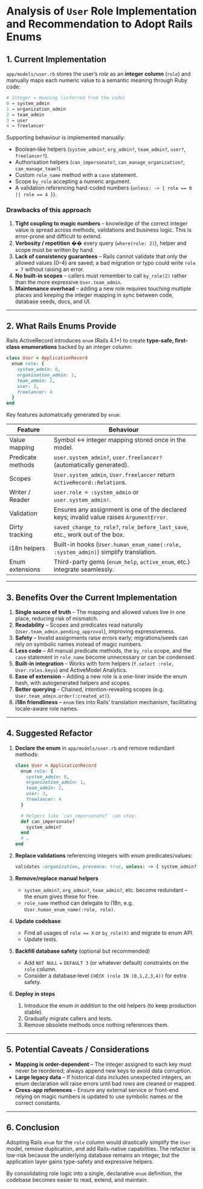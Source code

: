 # Analysis of `User` Role Implementation and Recommendation to Adopt Rails Enums

## 1. Current Implementation

`app/models/user.rb` stores the user’s *role* as an **integer column** (`role`) and manually maps each numeric value to a semantic meaning through Ruby code:

```ruby
# Integer ↔ meaning (inferred from the code)
0 → system_admin
1 → organization_admin
2 → team_admin
3 → user
4 → freelancer
```

Supporting behaviour is implemented manually:

* Boolean‐like helpers (`system_admin?`, `org_admin?`, `team_admin?`, `user?`, `freelancer?`).
* Authorisation helpers (`can_impersonate?`, `can_manage_organization?`, `can_manage_team?`).
* Custom `role_name` method with a `case` statement.
* Scope `by_role` accepting a numeric argument.
* A validation referencing hard-coded numbers (`unless: -> { role == 0 || role == 4 }`).

### Drawbacks of this approach

1. **Tight coupling to magic numbers** – knowledge of the correct integer value is spread across methods, validations and business logic. This is error-prone and difficult to extend.
2. **Verbosity / repetition** �� every query (`where(role: 2)`), helper and scope must be written by hand.
3. **Lack of consistency guarantees** – Rails cannot validate that only the allowed values (0–4) are saved; a bad migration or typo could write `role = 7` without raising an error.
4. **No built-in scopes** – callers must remember to call `by_role(2)` rather than the more expressive `User.team_admin`.
5. **Maintenance overhead** – adding a new role requires touching multiple places and keeping the integer mapping in sync between code, database seeds, docs, and UI.

---

## 2. What Rails Enums Provide

Rails ActiveRecord introduces `enum` (Rails 4.1+) to create **type-safe, first-class enumerations** backed by an integer column:

```ruby
class User < ApplicationRecord
  enum role: {
    system_admin: 0,
    organization_admin: 1,
    team_admin: 2,
    user: 3,
    freelancer: 4
  }
end
```

Key features automatically generated by `enum`:

| Feature | Behaviour |
|---------|-----------|
| Value mapping | Symbol ↔ integer mapping stored once in the model. |
| Predicate methods | `user.system_admin?`, `user.freelancer?` (automatically generated). |
| Scopes | `User.system_admin`, `User.freelancer` return `ActiveRecord::Relation`s. |
| Writer / Reader | `user.role = :system_admin` or `user.system_admin!`. |
| Validation | Ensures any assignment is one of the declared keys; invalid value raises `ArgumentError`. |
| Dirty tracking | `saved_change_to_role?`, `role_before_last_save`, etc., work out of the box. |
| i18n helpers | Built-in hooks (`User.human_enum_name(:role, :system_admin)`) simplify translation. |
| Enum extensions | Third-party gems (`enum_help`, `active_enum`, etc.) integrate seamlessly. |

---

## 3. Benefits Over the Current Implementation

1. **Single source of truth** – The mapping and allowed values live in one place, reducing risk of mismatch.
2. **Readability** – Scopes and predicates read naturally (`User.team_admin.pending_approval`), improving expressiveness.
3. **Safety** – Invalid assignments raise errors early; migrations/seeds can rely on symbolic names instead of magic numbers.
4. **Less code** – All manual predicate methods, the `by_role` scope, and the `case` statement in `role_name` become unnecessary or can be condensed.
5. **Built-in integration** – Works with form helpers (`f.select :role, User.roles.keys`) and ActiveModel Analytics.
6. **Ease of extension** – Adding a new role is a one-liner inside the enum hash, with autogenerated helpers and scopes.
7. **Better querying** – Chained, intention-revealing scopes (e.g. `User.team_admin.order(:created_at)`).
8. **i18n friendliness** – `enum` ties into Rails’ translation mechanism, facilitating locale-aware role names.

---

## 4. Suggested Refactor

1. **Declare the enum** in `app/models/user.rb` and remove redundant methods:

   ```ruby
   class User < ApplicationRecord
     enum role: {
       system_admin: 0,
       organization_admin: 1,
       team_admin: 2,
       user: 3,
       freelancer: 4
     }

     # Helpers like `can_impersonate?` can stay:
     def can_impersonate?
       system_admin?
     end
     # …
   end
   ```

2. **Replace validations** referencing integers with enum predicates/values:

   ```ruby
   validates :organization, presence: true, unless: -> { system_admin? || freelancer? }
   ```

3. **Remove/replace manual helpers**
   * `system_admin?`, `org_admin?`, `team_admin?`, etc. become redundant – the enum gives these for free.
   * `role_name` method can delegate to I18n, e.g. `User.human_enum_name(:role, role)`.

4. **Update codebase**
   * Find all usages of `role == X` or `by_role(X)` and migrate to enum API.
   * Update tests.

5. **Backfill database safety** (optional but recommended)
   * Add `NOT NULL` + `DEFAULT 3` (or whatever default) constraints on the `role` column.
   * Consider a database‐level `CHECK (role IN (0,1,2,3,4))` for extra safety.

6. **Deploy in steps**
   1. Introduce the enum *in addition* to the old helpers (to keep production stable).
   2. Gradually migrate callers and tests.
   3. Remove obsolete methods once nothing references them.

---

## 5. Potential Caveats / Considerations

* **Mapping is order-dependent** – The integer assigned to each key must never be reordered; always append new keys to avoid data corruption.
* **Large legacy data** – If historical data includes unexpected integers, an enum declaration will raise errors until bad rows are cleaned or mapped.
* **Cross-app references** – Ensure any external service or front-end relying on magic numbers is updated to use symbolic names or the correct constants.

---

## 6. Conclusion

Adopting Rails `enum` for the `role` column would drastically simplify the `User` model, remove duplication, and add Rails-native capabilities. The refactor is low-risk because the underlying database remains an integer, but the application layer gains type-safety and expressive helpers.

By consolidating role logic into a single, declarative `enum` definition, the codebase becomes easier to read, extend, and maintain.
